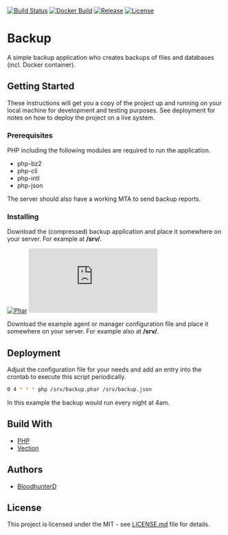 [![Build Status](https://img.shields.io/travis/bloodhunterd/backup?style=for-the-badge)](https://travis-ci.com/bloodhunterd/backup)
[![Docker Build](https://img.shields.io/docker/cloud/build/bloodhunterd/backup?style=for-the-badge)](https://hub.docker.com/r/bloodhunterd/backup)
[![Release](https://img.shields.io/github/v/release/bloodhunterd/backup?include_prereleases&style=for-the-badge)](https://github.com/bloodhunterd/backup/releases)
[![License](https://img.shields.io/github/license/bloodhunterd/backup?style=for-the-badge)](https://github.com/bloodhunterd/backup/blob/master/LICENSE)

# Backup

A simple backup application who creates backups of files and databases (incl. Docker container).

## Getting Started

These instructions will get you a copy of the project up and running on your local machine for development and testing purposes.
See deployment for notes on how to deploy the project on a live system.

### Prerequisites

PHP including the following modules are required to run the application.

* php-bz2
* php-cli
* php-intl
* php-json

The server should also have a working MTA to send backup reports.

### Installing

Download the (compressed) backup application and place it somewhere on your server. For example at **/srv/**.

[![Phar](https://img.shields.io/github/size/bloodhunterd/backup/build/backup.phar?label=Backup&style=for-the-badge)](https://github.com/bloodhunterd/backup/blob/master/build/backup.phar)
[![Phar BZ2](https://img.shields.io/github/size/bloodhunterd/backup/build/backup.phar.bz2?label=Backup%20(compressed)&style=for-the-badge)](https://github.com/bloodhunterd/backup/blob/master/build/backup.phar.bz2)

Download the example agent or manager configuration file and place it somewhere on your server. For example also at **/srv/**.

## Deployment

Adjust the configuration file for your needs and add an entry into the crontab to execute this script periodically.

```bash
0 4 * * * php /srv/backup.phar /srv/backup.json
```

In this example the backup would run every night at 4am.

## Build With

* [PHP](https://www.php.net/)
* [Vection](https://github.com/Vection-Framework/Vection)

## Authors

* [BloodhunterD](https://github.com/bloodhunterd)

## License

This project is licensed under the MIT - see [LICENSE.md](https://github.com/bloodhunterd/backup-agent/blob/master/LICENSE) file for details.
